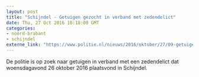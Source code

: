 ```yaml
---
layout: post
title: "Schijndel - Getuigen gezocht in verband met zedendelict"
date: Thu, 27 Oct 2016 10:18:00 GMT
categories: 
- noord-brabant 
- schijndel 
externe_link: "https://www.politie.nl/nieuws/2016/oktober/27/09-getuigen-gezocht-in-verband-met-zedendelict.html"
---
```


De politie is op zoek naar getuigen in verband met een zedendelict dat woensdagavond 26 oktober 2016 plaatsvond in Schijndel.
